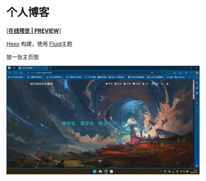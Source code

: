 # 个人博客

[**<u>在线预览 | PREVIEW</u>**]

[Hexo](https://hexo.io/zh-cn/) 构建，使用 [Fluid](https://github.com/fluid-dev/hexo-theme-fluid)主题

放一张主页图

![cover](/img/note/wcisnsSiteImage.png)
